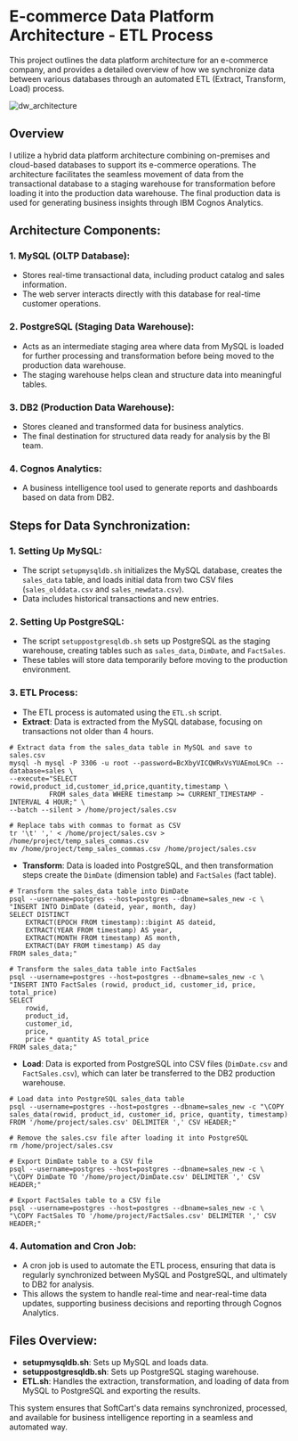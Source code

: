 # E-commerce Data Platform Architecture - ETL Process

This project outlines the data platform architecture for an e-commerce company, and provides a detailed overview of how we synchronize data between various databases through an automated ETL (Extract, Transform, Load) process.

![dw_architecture](https://github.com/user-attachments/assets/f8f39206-451a-487e-9d73-612bd00d42d2)

## Overview

I utilize a hybrid data platform architecture combining on-premises and cloud-based databases to support its e-commerce operations. The architecture facilitates the seamless movement of data from the transactional database to a staging warehouse for transformation before loading it into the production data warehouse. The final production data is used for generating business insights through IBM Cognos Analytics.

## Architecture Components:

### 1. **MySQL (OLTP Database)**:
- Stores real-time transactional data, including product catalog and sales information.
- The web server interacts directly with this database for real-time customer operations.

### 2. **PostgreSQL (Staging Data Warehouse)**:
- Acts as an intermediate staging area where data from MySQL is loaded for further processing and transformation before being moved to the production data warehouse.
- The staging warehouse helps clean and structure data into meaningful tables.

### 3. **DB2 (Production Data Warehouse)**:
- Stores cleaned and transformed data for business analytics.
- The final destination for structured data ready for analysis by the BI team.

### 4. **Cognos Analytics**:
- A business intelligence tool used to generate reports and dashboards based on data from DB2.

## Steps for Data Synchronization:

### 1. **Setting Up MySQL**:
- The script `setupmysqldb.sh` initializes the MySQL database, creates the `sales_data` table, and loads initial data from two CSV files (`sales_olddata.csv` and `sales_newdata.csv`).
- Data includes historical transactions and new entries.


### 2. **Setting Up PostgreSQL**:
- The script `setuppostgresqldb.sh` sets up PostgreSQL as the staging warehouse, creating tables such as `sales_data`, `DimDate`, and `FactSales`.
- These tables will store data temporarily before moving to the production environment.

### 3. **ETL Process**:
- The ETL process is automated using the `ETL.sh` script.
- **Extract**: Data is extracted from the MySQL database, focusing on transactions not older than 4 hours.
```
# Extract data from the sales_data table in MySQL and save to sales.csv
mysql -h mysql -P 3306 -u root --password=BcXbyVICQWRxVsYUAEmoL9Cn --database=sales \
--execute="SELECT rowid,product_id,customer_id,price,quantity,timestamp \
          FROM sales_data WHERE timestamp >= CURRENT_TIMESTAMP - INTERVAL 4 HOUR;" \
--batch --silent > /home/project/sales.csv

# Replace tabs with commas to format as CSV
tr '\t' ',' < /home/project/sales.csv > /home/project/temp_sales_commas.csv
mv /home/project/temp_sales_commas.csv /home/project/sales.csv
```
- **Transform**: Data is loaded into PostgreSQL, and then transformation steps create the `DimDate` (dimension table) and `FactSales` (fact table).
```
# Transform the sales_data table into DimDate
psql --username=postgres --host=postgres --dbname=sales_new -c \
"INSERT INTO DimDate (dateid, year, month, day)
SELECT DISTINCT
    EXTRACT(EPOCH FROM timestamp)::bigint AS dateid,
    EXTRACT(YEAR FROM timestamp) AS year,
    EXTRACT(MONTH FROM timestamp) AS month,
    EXTRACT(DAY FROM timestamp) AS day
FROM sales_data;"

# Transform the sales_data table into FactSales
psql --username=postgres --host=postgres --dbname=sales_new -c \
"INSERT INTO FactSales (rowid, product_id, customer_id, price, total_price)
SELECT 
    rowid, 
    product_id, 
    customer_id,
    price,
    price * quantity AS total_price
FROM sales_data;"
```
- **Load**: Data is exported from PostgreSQL into CSV files (`DimDate.csv` and `FactSales.csv`), which can later be transferred to the DB2 production warehouse.
```
# Load data into PostgreSQL sales_data table
psql --username=postgres --host=postgres --dbname=sales_new -c "\COPY sales_data(rowid, product_id, customer_id, price, quantity, timestamp) FROM '/home/project/sales.csv' DELIMITER ',' CSV HEADER;"

# Remove the sales.csv file after loading it into PostgreSQL
rm /home/project/sales.csv

# Export DimDate table to a CSV file
psql --username=postgres --host=postgres --dbname=sales_new -c \
"\COPY DimDate TO '/home/project/DimDate.csv' DELIMITER ',' CSV HEADER;"

# Export FactSales table to a CSV file
psql --username=postgres --host=postgres --dbname=sales_new -c \
"\COPY FactSales TO '/home/project/FactSales.csv' DELIMITER ',' CSV HEADER;"
```

### 4. **Automation and Cron Job**:
- A cron job is used to automate the ETL process, ensuring that data is regularly synchronized between MySQL and PostgreSQL, and ultimately to DB2 for analysis.
- This allows the system to handle real-time and near-real-time data updates, supporting business decisions and reporting through Cognos Analytics.

## Files Overview:
- **setupmysqldb.sh**: Sets up MySQL and loads data.
- **setuppostgresqldb.sh**: Sets up PostgreSQL staging warehouse.
- **ETL.sh**: Handles the extraction, transformation, and loading of data from MySQL to PostgreSQL and exporting the results.

This system ensures that SoftCart's data remains synchronized, processed, and available for business intelligence reporting in a seamless and automated way.

